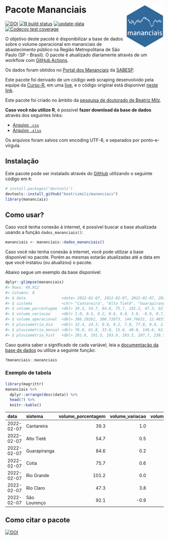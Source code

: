 
<!-- README.md is generated from README.Rmd. Please edit that file -->

# Pacote Mananciais <img src="man/figures/hexlogo.png" align="right" width = "120px"/>

<!-- badges: start -->

[![DOI](https://zenodo.org/badge/DOI/10.5281/zenodo.4733056.svg)](https://doi.org/10.5281/zenodo.4733056)
[![R build
status](https://github.com/beatrizmilz/mananciais/workflows/R-CMD-check/badge.svg)](https://github.com/beatrizmilz/mananciais/actions)
[![update-data](https://github.com/beatrizmilz/mananciais/actions/workflows/2-update_data.yaml/badge.svg)](https://github.com/beatrizmilz/mananciais/actions/workflows/2-update_data.yaml)
[![Codecov test
coverage](https://codecov.io/gh/beatrizmilz/mananciais/branch/master/graph/badge.svg)](https://codecov.io/gh/beatrizmilz/mananciais?branch=master)
<!-- badges: end -->

O objetivo deste pacote é disponibilizar a base de dados sobre o volume
operacional em mananciais de abastecimento público na Região
Metropolitana de São Paulo (SP - Brasil). O pacote é atualizado
diariamente através de um workflow com [GitHub
Actions](https://github.com/beatrizmilz/mananciais/actions).

Os dados foram obtidos no [Portal dos
Mananciais](http://mananciais.sabesp.com.br/Situacao) da
[SABESP](http://site.sabesp.com.br/site/Default.aspx).

Este pacote foi derivado de um código web scraping desenvolvido pela
equipe da [Curso-R](https://www.curso-r.com/), em uma
[live](https://youtu.be/jvZIxrMmOcQ), e o código original está
disponível [neste
link](https://github.com/curso-r/lives/blob/master/drafts/20200730_scraper_sabesp.R).

Este pacote foi criado no âmbito da [pesquisa de doutorado de Beatriz
Milz](https://beatrizmilz.github.io/tese/).

**Caso você não utilize R**, é possível **fazer download da base de
dados** através dos seguintes links:

  - [Arquivo
    `.csv`](https://github.com/beatrizmilz/mananciais/raw/master/inst/extdata/mananciais.csv)
  - [Arquivo
    `.xlsx`](https://github.com/beatrizmilz/mananciais/blob/master/inst/extdata/mananciais.xlsx?raw=true)

Os arquivos foram salvos com encoding UTF-8, e separados por
ponto-e-vírgula.

## Instalação

Este pacote pode ser instalado através do [GitHub](https://github.com/)
utilizando o seguinte código em `R`:

``` r
# install.packages("devtools")
devtools::install_github("beatrizmilz/mananciais")
library(mananciais)
```

## Como usar?

Caso você tenha conexão à internet, é possível buscar a base atualizada
usando a função `dados_mananciais()`:

``` r
mananciais <- mananciais::dados_mananciais() 
```

Caso você não tenha conexão à internet, você pode utilizar a base
disponível no pacote. Porém as mesmas estarão atualizadas até a data em
que você instalou (ou atualizou) o pacote.

Abaixo segue um exemplo da base disponível:

``` r
dplyr::glimpse(mananciais)
#> Rows: 49,912
#> Columns: 8
#> $ data                <date> 2022-02-07, 2022-02-07, 2022-02-07, 2022-02-07, 2…
#> $ sistema             <chr> "Cantareira", "Alto Tietê", "Guarapiranga", "Cotia…
#> $ volume_porcentagem  <dbl> 39.3, 54.7, 84.6, 75.7, 101.2, 47.3, 92.1, 38.3, 5…
#> $ volume_variacao     <dbl> 1.0, 0.5, 0.2, 0.6, 0.0, 3.8, -0.9, 0.7, 0.2, 0.1,…
#> $ volume_operacional  <dbl> 386.29262, 306.72073, 144.76631, 12.48555, 113.522…
#> $ pluviometria_dia    <dbl> 32.4, 24.3, 0.0, 0.2, 7.8, 77.8, 0.4, 2.4, 0.3, 0.…
#> $ pluviometria_mensal <dbl> 76.0, 61.8, 33.8, 15.6, 40.0, 140.6, 62.0, 43.6, 3…
#> $ pluviometria_hist   <dbl> 201.6, 191.5, 193.9, 183.5, 207.7, 238.7, 233.4, 2…
```

Caso queira saber o significado de cada variável, leia a [documentação
da base de
dados](https://beatrizmilz.github.io/mananciais/reference/mananciais.html)
ou utilize a seguinte função:

``` r
?mananciais::mananciais
```

### Exemplo de tabela

``` r
library(magrittr)
mananciais %>% 
  dplyr::arrange(desc(data)) %>% 
  head(7) %>%
  knitr::kable()
```

| data       | sistema      | volume\_porcentagem | volume\_variacao | volume\_operacional | pluviometria\_dia | pluviometria\_mensal | pluviometria\_hist |
| :--------- | :----------- | ------------------: | ---------------: | ------------------: | ----------------: | -------------------: | -----------------: |
| 2022-02-07 | Cantareira   |                39.3 |              1.0 |           386.29262 |              32.4 |                 76.0 |              201.6 |
| 2022-02-07 | Alto Tietê   |                54.7 |              0.5 |           306.72073 |              24.3 |                 61.8 |              191.5 |
| 2022-02-07 | Guarapiranga |                84.6 |              0.2 |           144.76631 |               0.0 |                 33.8 |              193.9 |
| 2022-02-07 | Cotia        |                75.7 |              0.6 |            12.48555 |               0.2 |                 15.6 |              183.5 |
| 2022-02-07 | Rio Grande   |               101.2 |              0.0 |           113.52278 |               7.8 |                 40.0 |              207.7 |
| 2022-02-07 | Rio Claro    |                47.3 |              3.8 |             6.46936 |              77.8 |                140.6 |              238.7 |
| 2022-02-07 | São Lourenço |                92.1 |            \-0.9 |            81.82091 |               0.4 |                 62.0 |              233.4 |

## Como citar o pacote

[![DOI](https://zenodo.org/badge/DOI/10.5281/zenodo.4733056.svg)](https://doi.org/10.5281/zenodo.4733056)
